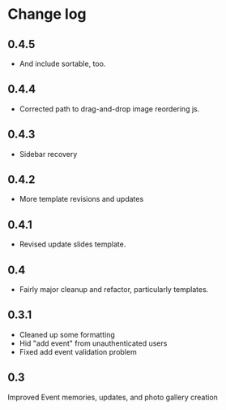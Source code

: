 # Change log

## 0.4.5
* And include sortable, too.

## 0.4.4
* Corrected path to drag-and-drop image reordering js.

## 0.4.3
* Sidebar recovery

## 0.4.2
* More template revisions and updates

## 0.4.1
* Revised update slides template.

## 0.4 
* Fairly major cleanup and refactor, particularly templates.

## 0.3.1
* Cleaned up some formatting
* Hid "add event" from unauthenticated users
* Fixed add event validation problem

## 0.3
Improved Event memories, updates, and photo gallery creation